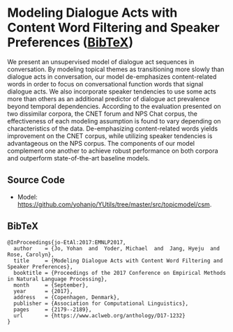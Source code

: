# Modeling Dialogue Acts with Content Word Filtering and Speaker Preferences ([BibTeX](http://www.aclweb.org/anthology/D/D17/D17-1232.bib))

We present an unsupervised model of dialogue act sequences in conversation. By modeling topical themes as transitioning more slowly than dialogue acts in conversation, our model de-emphasizes content-related words in order to focus on conversational function words that signal dialogue acts. We also incorporate speaker tendencies to use some acts more than others as an additional predictor of dialogue act prevalence beyond temporal dependencies. According to the evaluation presented on two dissimilar corpora, the CNET forum and NPS Chat corpus, the effectiveness of each modeling assumption is found to vary depending on characteristics of the data. De-emphasizing content-related words yields improvement on the CNET corpus, while utilizing speaker tendencies is advantageous on the NPS corpus. The components of our model complement one another to achieve robust performance on both corpora and outperform state-of-the-art baseline models. 


## Source Code

 * Model: <https://github.com/yohanjo/YUtils/tree/master/src/topicmodel/csm>.


## BibTeX
```
@InProceedings{jo-EtAl:2017:EMNLP2017,
  author    = {Jo, Yohan  and  Yoder, Michael  and  Jang, Hyeju  and  Rose, Carolyn},
  title     = {Modeling Dialogue Acts with Content Word Filtering and Speaker Preferences},
  booktitle = {Proceedings of the 2017 Conference on Empirical Methods in Natural Language Processing},
  month     = {September},
  year      = {2017},
  address   = {Copenhagen, Denmark},
  publisher = {Association for Computational Linguistics},
  pages     = {2179--2189},
  url       = {https://www.aclweb.org/anthology/D17-1232}
}
```
